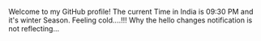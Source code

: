 Welcome to my GitHub profile!
The current Time in India is 09:30 PM and it's winter Season. Feeling cold....!!!
Why the hello changes notification is not reflecting...
